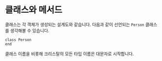 # 클래스와 메서드

클래스는 각 객체가 생성되는 설계도와 같습니다. 다음과 같이 선언되는 `Person` 클래스를 생각해볼 수 있습니다.

```crystal
class Person
end
```

클래스 이름을 비롯해 크리스탈의 모든 타입 이름은 대문자로 시작합니다.
